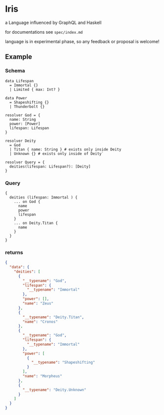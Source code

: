 # Iris

a Language influenced by GraphQL and Haskell

for documentations see `spec/index.md`

language is in experimental phase, so any feedback or proposal is welcome!

## Example

### Schema

```gql
data Lifespan 
  = Immortal {} 
  | Limited { max: Int? }

data Power
  = Shapeshifting {}
  | Thunderbolt {}

resolver God = {
  name: String
  power: [Power]
  lifespan: Lifespan
}

resolver Deity
  = God
  | Titan { name: String } # exists only inside Deity
  | Unknown {} # exists only inside of Deity`

resolver Query = {
  deities(lifespan: Lifespan?): [Deity]
}
```

### Query

```gql
{
  deities (lifespan: Immortal ) {
    ... on God {
      name
      power
      lifespan
    }
    ... on Deity.Titan {
      name
    }
  }
}
```

### returns

```json
{
  "data": {
    "deities": [
      {
        "__typename": "God",
        "lifespan": {
          "__typename": "Immortal"
        },
        "power": [],
        "name": "Zeus"
      },
      {
        "__typename": "Deity.Titan",
        "name": "Cronos"
      },
      {
        "__typename": "God",
        "lifespan": {
          "__typename": "Immortal"
        },
        "power": [
          {
            "__typename": "Shapeshifting"
          }
        ],
        "name": "Morpheus"
      },
      {
        "__typename": "Deity.Unknown"
      }
    ]
  }
}
```
